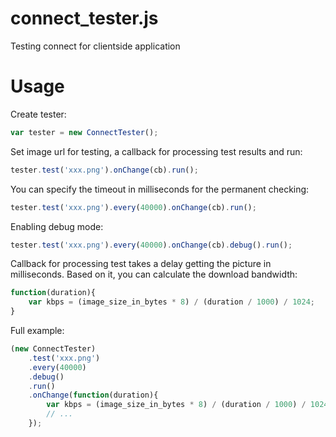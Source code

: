 # connect_tester.js


Testing connect for clientside application


# Usage

Create tester:
```js
var tester = new ConnectTester();
```

Set image url for testing, a callback for processing test results and run:
```js
tester.test('xxx.png').onChange(cb).run();
```

You can specify the timeout in milliseconds for the permanent checking:
```js
tester.test('xxx.png').every(40000).onChange(cb).run();
```

Enabling debug mode:
```js
tester.test('xxx.png').every(40000).onChange(cb).debug().run();
```

Сallback for processing test takes a delay getting the picture in milliseconds.
Based on it, you can calculate the download bandwidth:
```js
function(duration){
    var kbps = (image_size_in_bytes * 8) / (duration / 1000) / 1024;
}
```

Full example:
```js
(new ConnectTester)
    .test('xxx.png')
    .every(40000)
    .debug()
    .run()
    .onChange(function(duration){
        var kbps = (image_size_in_bytes * 8) / (duration / 1000) / 1024;
        // ...
    });
```
